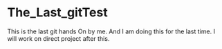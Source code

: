 # The_Last_gitTest
This is the last git hands On by me.
And I am doing this for the last time.
I will work on direct project after this.
